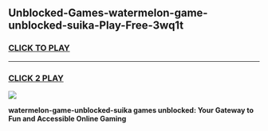 
## Unblocked-Games-watermelon-game-unblocked-suika-Play-Free-3wq1t
<h3>
<a href="https://premium76.site?title=watermelon-game-unblocked-suika&ref=09A">CLICK TO PLAY</a></h3>
<hr>

<h3>
<a href="https://premium76.site?title=watermelon-game-unblocked-suika&ref=09A">CLICK 2 PLAY</a>
  
</h3>

<a href="https://premium76.site?title=watermelon-game-unblocked-suika&ref=09A"><img src="https://clearcache.store/games.png"></a>


**watermelon-game-unblocked-suika games unblocked: Your Gateway to Fun and Accessible Online Gaming**
